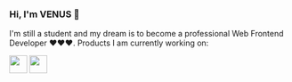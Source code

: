 ### Hi, I'm VENUS 👋
I'm still a student and my dream is to become a professional Web Frontend Developer ❤️❤️❤️. Products I am currently working on:

<p align="left"> 
  <a href="https://venusakavxt.github.io/template-library/" target="_blank" rel="noreferrer"><img src="![logo](https://github.com/VenusakaVXT/VenusakaVXT/assets/125566811/f84b4afd-0fd9-4af7-a2b6-c1ec5737bc42)
" width="32" height="32" /></a>
  <a href="https://venusakavxt.github.io/buy-movie-ticket/" target="_blank" rel="noreferrer"><img src="![popcorn](https://github.com/VenusakaVXT/VenusakaVXT/assets/125566811/0da5292f-1994-4714-bd9d-0ddc65cfa792)
" width="32" height="32" /></a>
</p>
